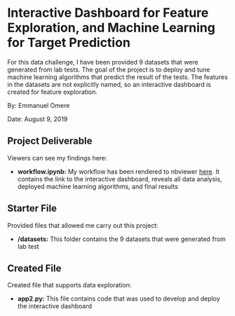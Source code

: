 # Interactive Dashboard for Feature Exploration, and Machine Learning for Target Prediction

For this data challenge, I have been provided 9 datasets that were generated from lab tests. The goal of the project is to deploy and tune machine learning algorithms that predict the result of the tests. The features in the datasets are not explicitly named, so an interactive dashboard is created for feature exploration.

By: Emmanuel Omere

Date: August 9, 2019

## Project Deliverable

Viewers can see my findings here:

- **workflow.ipynb:** My workflow has been rendered to nbviewer [here](https://nbviewer.jupyter.org/github/OmereGithub/interactivedashboard/blob/master/workflow.ipynb). It contains the link to the interactive dashboard, reveals all data analysis, deployed machine learning algorithms, and final results

## Starter File

Provided files that allowed me carry out this project: 

- **/datasets:** This folder contains the 9 datasets that were generated from lab test

## Created File

Created file that supports data exploration: 

- **app2.py:** This file contains code that was used to develop and deploy the interactive dashboard
